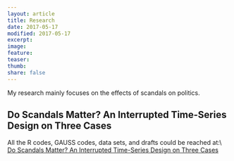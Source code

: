 ```yaml
---
layout: article
title: Research
date: 2017-05-17
modified: 2017-05-17
excerpt: 
image:
feature: 
teaser: 
thumb:
share: false
---
```


My research mainly focuses on the effects of scandals on politics.

## Do Scandals Matter? An Interrupted Time-Series Design on Three Cases

All the R codes, GAUSS codes, data sets, and drafts could be reached at:\\
[Do Scandals Matter? An Interrupted Time-Series Design on Three Cases](https://github.com/tzuliu/Do-Scandals-Matter-An-Interrupted-Time-Series-Design-on-Three-Cases)
